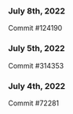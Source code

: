 ### July 8th, 2022

Commit #124190

### July 5th, 2022

Commit #314353


### July 4th, 2022

Commit #72281
